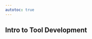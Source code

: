 ```yaml
---
autotoc: true
---
```


<slot name="/events/gcc2024/header" />
<div class="text-center">

## Intro to Tool Development

</div>
